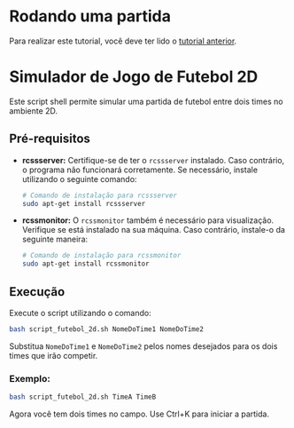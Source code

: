 # Rodando uma partida

Para realizar este tutorial, você deve ter lido o [tutorial anterior](https://github.com/claraferreirabatista/blue_lock_2d/blob/main/como_instalar_o_servidor_e_o_monitor.md).


# Simulador de Jogo de Futebol 2D

Este script shell permite simular uma partida de futebol entre dois times no ambiente 2D.

## Pré-requisitos

- **rcssserver:** Certifique-se de ter o `rcssserver` instalado. Caso contrário, o programa não funcionará corretamente. Se necessário, instale utilizando o seguinte comando:
  ```bash
  # Comando de instalação para rcssserver
  sudo apt-get install rcssserver
  ```

- **rcssmonitor:** O `rcssmonitor` também é necessário para visualização. Verifique se está instalado na sua máquina. Caso contrário, instale-o da seguinte maneira:
  ```bash
  # Comando de instalação para rcssmonitor
  sudo apt-get install rcssmonitor
  ```

## Execução

Execute o script utilizando o comando:

```bash
bash script_futebol_2d.sh NomeDoTime1 NomeDoTime2
```

Substitua `NomeDoTime1` e `NomeDoTime2` pelos nomes desejados para os dois times que irão competir.

### Exemplo:

```bash
bash script_futebol_2d.sh TimeA TimeB
```

Agora você tem dois times no campo. Use Ctrl+K para iniciar a partida.